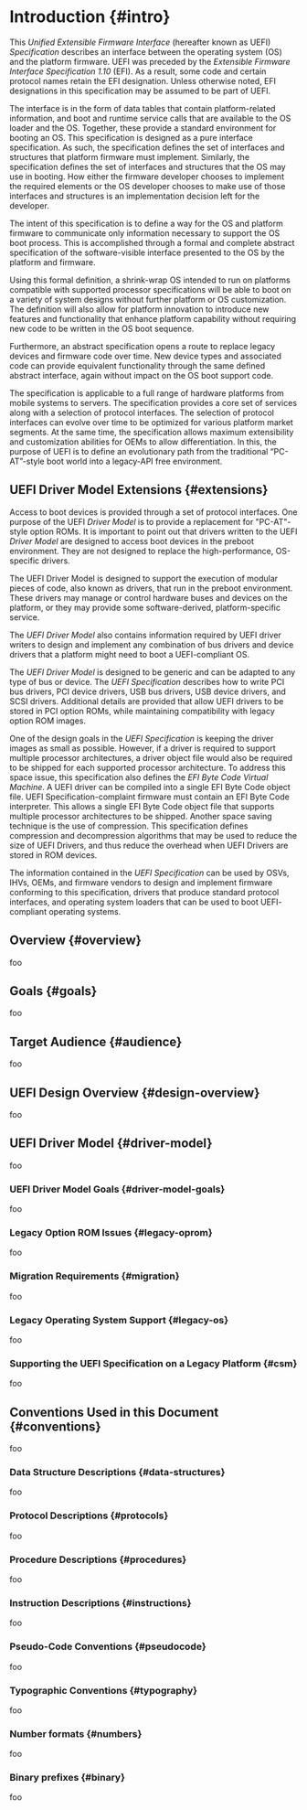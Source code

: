 # Introduction {#intro}

This *Unified Extensible Firmware Interface* (hereafter known as UEFI)
*Specification* describes an interface between the operating system (OS) and the
platform firmware. UEFI was preceded by the *Extensible Firmware Interface
Specification 1.10* (EFI). As a result, some code and certain protocol names
retain the EFI designation. Unless otherwise noted, EFI designations in this
specification may be assumed to be part of UEFI.

The interface is in the form of data tables that contain platform-related
information, and boot and runtime service calls that are available to the OS
loader and the OS. Together, these provide a standard environment for booting
an OS. This specification is designed as a pure interface specification. As
such, the specification defines the set of interfaces and structures that
platform firmware must implement. Similarly, the specification defines the set
of interfaces and structures that the OS may use in booting. How either the
firmware developer chooses to implement the required elements or the OS
developer chooses to make use of those interfaces and structures is an
implementation decision left for the developer.

The intent of this specification is to define a way for the OS and platform
firmware to communicate only information necessary to support the OS boot
process. This is accomplished through a formal and complete abstract
specification of the software-visible interface presented to the OS by the
platform and firmware.

Using this formal definition, a shrink-wrap OS intended to run on platforms
compatible with supported processor specifications will be able to boot on a
variety of system designs without further platform or OS customization. The
definition will also allow for platform innovation to introduce new features
and functionality that enhance platform capability without requiring new code
to be written in the OS boot sequence.

Furthermore, an abstract specification opens a route to replace legacy devices
and firmware code over time. New device types and associated code can provide
equivalent functionality through the same defined abstract interface, again
without impact on the OS boot support code.

The specification is applicable to a full range of hardware platforms from
mobile systems to servers.  The specification provides a core set of services
along with a selection of protocol interfaces. The selection of protocol
interfaces can evolve over time to be optimized for various platform market
segments. At the same time, the specification allows maximum extensibility and
customization abilities for OEMs to allow differentiation. In this, the purpose
of UEFI is to define an evolutionary path from the traditional “PC-AT”-style
boot world into a legacy-API free environment.

## UEFI Driver Model Extensions {#extensions}

Access to boot devices is provided through a set of protocol interfaces. One
purpose of the UEFI *Driver Model* is to provide a replacement for
"PC-AT"-style option ROMs. It is important to point out that drivers written to
the UEFI *Driver Model* are designed to access boot devices in the preboot
environment.  They are not designed to replace the high-performance,
OS-specific drivers.

The UEFI Driver Model is designed to support the execution of modular pieces of
code, also known as drivers, that run in the preboot environment. These drivers
may manage or control hardware buses and devices on the platform, or they may
provide some software-derived, platform-specific service.

The *UEFI Driver Model* also contains information required by UEFI driver
writers to design and implement any combination of bus drivers and device
drivers that a platform might need to boot a UEFI-compliant OS.

The *UEFI Driver Model* is designed to be generic and can be adapted to any
type of bus or device.  The *UEFI Specification* describes how to write PCI bus
drivers, PCI device drivers, USB bus drivers, USB device drivers, and SCSI
drivers. Additional details are provided that allow UEFI drivers to be stored
in PCI option ROMs, while maintaining compatibility with legacy option ROM
images.

One of the design goals in the *UEFI Specification* is keeping the driver
images as small as possible.  However, if a driver is required to support
multiple processor architectures, a driver object file would also be required
to be shipped for each supported processor architecture. To address this space
issue, this specification also defines the *EFI Byte Code Virtual Machine*. A
UEFI driver can be compiled into a single EFI Byte Code object file. UEFI
Specification-complaint firmware must contain an EFI Byte Code interpreter.
This allows a single EFI Byte Code object file that supports multiple processor
architectures to be shipped. Another space saving technique is the use of
compression. This specification defines compression and decompression
algorithms that may be used to reduce the size of UEFI Drivers, and thus reduce
the overhead when UEFI Drivers are stored in ROM devices.

The information contained in the *UEFI Specification* can be used by OSVs,
IHVs, OEMs, and firmware vendors to design and implement firmware conforming to
this specification, drivers that produce standard protocol interfaces, and
operating system loaders that can be used to boot UEFI- compliant operating
systems.

## Overview {#overview}
foo
## Goals {#goals}
foo
## Target Audience {#audience}
foo
## UEFI Design Overview {#design-overview}
foo
## UEFI Driver Model {#driver-model}
foo
### UEFI Driver Model Goals {#driver-model-goals}
foo
### Legacy Option ROM Issues {#legacy-oprom}
foo
### Migration Requirements {#migration}
foo
### Legacy Operating System Support {#legacy-os}
foo
### Supporting the UEFI Specification on a Legacy Platform {#csm}
foo
## Conventions Used in this Document {#conventions}
foo
### Data Structure Descriptions {#data-structures}
foo
### Protocol Descriptions {#protocols}
foo
### Procedure Descriptions {#procedures}
foo
### Instruction Descriptions {#instructions}
foo
### Pseudo-Code Conventions {#pseudocode}
foo
### Typographic Conventions {#typography}
foo
### Number formats {#numbers}
foo
### Binary prefixes {#binary}
foo
